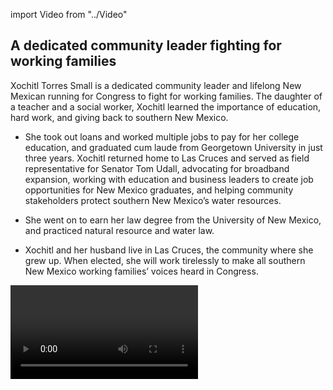 import Video from "../Video"

## A dedicated community leader fighting for working families

Xochitl Torres Small is a dedicated community leader and lifelong New Mexican running for Congress to fight for working families. The daughter of a teacher and a social worker, Xochitl learned the importance of education, hard work, and giving back to southern New Mexico.

- She took out loans and worked multiple jobs to pay for her college education, and graduated cum laude from Georgetown University in just three years. Xochitl returned home to Las Cruces and served as field representative for Senator Tom Udall, advocating for broadband expansion, working with education and business leaders to create job opportunities for New Mexico graduates, and helping community stakeholders protect southern New Mexico’s water resources.

- She went on to earn her law degree from the University of New Mexico, and practiced natural resource and water law.

- Xochitl and her husband live in Las Cruces, the community where she grew up. When elected, she will work tirelessly to make all southern New Mexico working families’ voices heard in Congress.

<Video id="1KIasK8mdPM" />

## A champion for Southern New Mexico working families

Xochitl is running for Congress to expand economic opportunity for southern New Mexico working families and to create good-paying jobs. She is an advocate for expanding all Americans’ access to quality, affordable health care, and when elected she will fight back against any attempts to undo the progress we’ve worked so hard to make. Xochitl’s grandmother immigrated from Mexico, and she grew up hearing the story of how she worked hard in the fields to build her American dream. As a law clerk for a federal judge, Xochitl saw firsthand how broken our immigration system is — and when elected, she will fight tirelessly for commonsense reforms that strengthen our communities and help grow our economy. She is dedicated to fighting for all southern New Mexicans, including the most vulnerable members of her community and she volunteers at a homeless shelter giving counsel to those in need. She serves on the board of a local nonprofit food center, and works to build a healthy, sustainable, and fair food system in southern New Mexico. She is a fierce advocate for protecting our precious natural resources and when elected, she will fight to make sure that New Mexico’s economy works for all.

## An opportunity to flip a seat and take back the House

Xochitl is running for the open seat vacated by extreme Republican Congressman Steve Pearce, who is running for Governor of New Mexico. This is a high-stakes race, and with Congresswoman Michelle Lujan Grisham running for governor, this is an opportunity to ensure that New Mexico Latinas continue to have a voice in Washington. Xochitl is an outstanding leader running a strong grassroots campaign, and she has what it takes to flip this critical seat. Let’s show her our full support, and help this champion for working families bring new leadership to southern New Mexico — and let’s take back the House.
